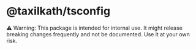 # @taxilkath/tsconfig

⚠️ Warning: This package is intended for internal use. It might release breaking changes frequently and not be documented. Use it at your own risk.
